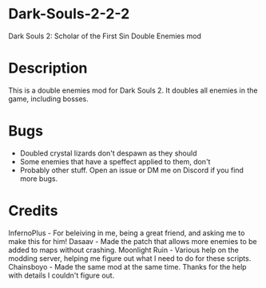 # Dark-Souls-2-2-2
Dark Souls 2: Scholar of the First Sin Double Enemies mod

# Description
This is a double enemies mod for Dark Souls 2. It doubles all enemies in the game, including bosses.

# Bugs
* Doubled crystal lizards don't despawn as they should
* Some enemies that have a speffect applied to them, don't
* Probably other stuff. Open an issue or DM me on Discord if you find more bugs.

# Credits
InfernoPlus - For beleiving in me, being a great friend, and asking me to make this for him!
Dasaav - Made the patch that allows more enemies to be added to maps without crashing.
Moonlight Ruin - Various help on the modding server, helping me figure out what I need to do for these scripts.
Chainsboyo - Made the same mod at the same time. Thanks for the help with details I couldn't figure out.
